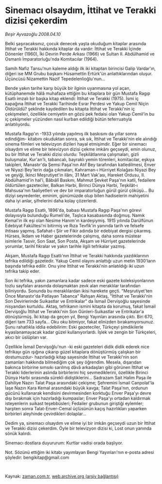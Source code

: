 # Sinemacı olsaydım, İttihat ve Terakki dizisi çekerdim

*Beşir Ayvazoğlu 2008.04.10*

<tr><td class="metin" colspan="2" style="padding-top: 20px; padding-left: 5px; padding-right: 10px;">Belki şaşıracaksınız, çocuk denecek yaşta okuduğum kitaplar arasında İttihat ve Terakki hakkında kitaplar da vardır: İttihat ve Terakki İçinde Dönenler (1960), İki Devrin Perde Arkası (1966) ve Sultan II. Abdülhamid ve Osmanlı İmparatorluğu'nda Komitacılar (1964).</td></tr><tr><td class="metin" colspan="2" style="padding-top: 20px; padding-left: 5px; padding-right: 10px;"><p> Samih Nafiz Tansu'nun kaleme aldığı ilk iki kitaptan birincisi Galip Vardar'ın, diğeri ise MM Grubu başkanı Hüsamettin Ertürk'ün anlattıklarından oluşur. Üçüncüsü Nizamettin Nazif Tepedelenlioğlu'nun...
<p>Bende yakın tarihe karşı büyük bir ilginin uyanmasına yol açan, kütüphanemde hâlâ muhafaza ettiğim bu kitaplara bir gün Mustafa Ragıp Esatlı imzalı bir başka kitap eklendi: İttihat ve Terakki (1975). İsmi iç kapağına İttihat ve Terakki Tarihinde Esrar Perdesi ve Yakup Cemil Niçin Öldürüldü? şeklinde kaydedilen bu kitapta İttihat ve Terakki'nin iç çekişmeleri, özellikle cemiyetin en gözü pek fedaisi olan Yakup Cemil'in bu iç çekişmeler yüzünden nasıl kurban edildiği bütün teferruatıyla anlatılıyordu. 
<p>Mustafa Ragıp'ın -1933 yılında yapılmış ilk baskısını da yıllar sonra edindiğim- kitabını okuduktan sonra, sık sık, İttihat ve Terakki'nin ele alındığı sinema filmleri ve televizyon dizileri hayal etmişimdir. Eğer bir sinemacı olsaydım ve elime bir televizyon dizisi çekme imkânı geçseydi, emin olunuz, bu bir İttihat ve Terakki dizisi olurdu: Teşkilâtlanma çalışmaları, gizli buluşmalar, Kur'an'lı, tabancalı, bayraklı yemin törenleri, komitacılar, eşkıya takipleri, Manastır'da Şemsi Paşa'nın Atıf Bey tarafından katledilmesi, Enver ve Niyazi Bey'lerin dağa çıkmaları, Kahraman-ı Hürriyet Kolağası Niyazi Bey ve geyiği, İkinci Meşrutiyet'in ilânı, 31 Mart Vak'ası, Hareket Ordusu, II. Abdülhamid'in hal'i, Bâbıâlî Baskını, Mahmut Şevket Paşa'nın katli, fedailere öldürtülen gazeteciler, Balkan Harbi, Birinci Dünya Harbi, Teşkilât-ı Mahsusa'nın faaliyetleri ve dev bir imparatorluğun gürül gürül çöküşü... Bu diziyi seyredenler, eminim, günümüzde olup biten hadiselerin mahiyetini daha iyi anlar, şifrelerini daha kolay çözerlerdi.
<p>Mustafa Ragıp Esatlı, 1896'da, babası Mustafa Ragıp Paşa'nın görevi dolayısıyla bulunduğu Rumeli'de, Taşlıca kasabasında doğmuş. Namık Kemal'in ilk eşi olan Nesime Hanım'ın kardeşiymiş. 1915 yılında Darülfünun Edebiyat Fakültesi'ni bitirmiş ve Rıza Tevfik'in yanında tarih ve felsefe ihtisası yapmış. Safahat-ı Şiir ve Fikir adında bir edebiyat dergisi çıkarmış. Hürses, İkdam ve Haber gazetelerinde çalışmış, daha sonra müstear isimlerle Tasvir, Son Saat, Son Posta, Akşam ve Hürriyet gazetelerinde yorumlar, tarihî fıkralar ve yakın tarihle ilgili tefrikalar yazmış. 
<p>Akşam, Mustafa Ragıp Esatlı'nın İttihat ve Terakki hakkında yazdıklarının tefrika edildiği gazetedir. Yakup Cemil olayını anlattığı uzun metin 1930'ların başında tefrika edilir. Onu yine İttihat ve Terakki'nin anlatıldığı iki uzun tefrika takip eder. 
<p>Son iki tefrika, yakın zamanlara kadar sadece eski gazete koleksiyonlarının tozlu sayfaları arasında dolaşmaktan zevk alan meraklılar tarafından biliniyordu. Sonunda bu meraklılardan ikisi harekete geçti. "Meşrutiyet'ten Önce Manastır'da Patlayan Tabanca" Rahşan Aktaş, "İttihat ve Terakki'nin Son Devirlerinde Suikastlar ve Entrikalar" da İsmail Dervişoğlu sayesinde nisyandan kurtuldu. Aktaş, tefrikanın ismini kitapta da korumuş, fakat İsmail Dervişoğlu İttihat ve Terakki'nin Son Günleri-Suikastlar ve Entrikalar'a dönüştürmüş. İki kitap da geçen yıl, Bengi Yayınları arasında çıktı. Biri 670, diğeri tam 733 sayfa... Oku oku bitmiyor, fakat elinizden bırakamıyorsunuz. Şunu rahatlıkla iddia edebilirim: Eski gazeteciler, Türkçeyi şimdikilerle kıyaslanamayacak kadar güzel kullanıyorlardı. İşlek ve zengin bir Türkçeleri, akıcı bir üslûpları var.
<p>Özellikle İsmail Dervişoğlu'nun -ki eski gazeteleri didik didik ederek nice tefrikayı gün ışığına çıkarıp güzel kitaplara dönüştürmüş çalışkan bir dostumuzdur- hazırladığı kitap sayesinde İttihat ve Terakki'nin son zamanları hakkında bilmediğim çok şey öğrendim. Mesela, dışarıdan bakınca birbirine sımsıkı sarılmış dâvâ arkadaşları gibi görünen İttihat ve Terakki liderlerinin aslında birbirlerini hiç sevmediklerini, özellikle Birinci Dünya Harbi sırasında sürekli didiştiklerini... Sadrazam Sait Halim Paşa ile Dahiliye Nazırı Talat Paşa arasındaki çekişme; Şehremini İsmail Canpolat'la İaşe Nazırı Kara Kemal arasındaki büyük kavga; Talat Paşa'nın, ordunun gücünü kullanarak kendisini devirmesinden korktuğu Enver Paşa'yı devre dışı bırakmak için hazırladığı kumpaslar; Enver Paşa'yı ortadan kaldırmak isteyenlerin suikast teşebbüsleri; Fedailer grubunun giriştiği eylemler; harpten sonra Talat-Enver-Cemal üçlüsünün kaçış hazırlıkları yaparken birbirleri aleyhinde çevirdikleri dolaplar...
<p>Dedim ya, sinemacı olsaydım ve elime iyi bir imkân geçseydi uzun bir İttihat ve Terakki dizisi çekerdim. Öyle bir televizyon dizisi ki, Lost onun yanında sönük kalırdı. 
<p>Sinemacı dostlara duyururum: Kurtlar vadisi orada başlıyor.
<p>Not. Sözünü ettiğim iki kitabı yayımlayan Bengi Yayınları'nın e-posta adresi şöyledir: bengikitap@gmail.com
<p>
<p><br/></p></p></p></p></p></p></p></p></p></p></p></p></td></tr>

Kaynak: [zaman.com.tr](http://zaman.com.tr/yazar.do?yazino=675592), [web.archive.org (arşiv bağlantısı)](http://web.archive.org/web/20080629145541/http://www.zaman.com.tr:80/yazar.do?yazino=675592)
